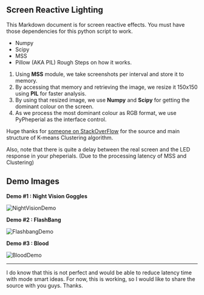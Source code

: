 ## Screen Reactive Lighting
This Markdown document is for screen reactive effects.
You must have those dependencies for this python script to work.

 - Numpy
 - Scipy
 - MSS
 - Pillow (AKA PIL)
Rough Steps on how it works.
1. Using **MSS** module, we take screenshots per interval and store it to memory.
2. By accessing that memory and retrieving the image, we resize it 150x150 using **PIL** for faster analysis.
3. By using that resized image, we use **Numpy** and **Scipy** for getting the dominant colour on the screen.
4. As we process the most dominant colour as RGB format, we use PyPheperial as the interface control.

Huge thanks for [someone on StackOverFlow](https://stackoverflow.com/questions/3241929/python-find-dominant-most-common-color-in-an-image) for the source and main structure of K-means Clustering algorithm.

Also, note that there is quite a delay between the real screen and the LED response in your pheperials. (Due to the processing latency of MSS and Clustering)

## Demo Images
**Demo #1 : Night Vision Goggles** 

![NightVisionDemo](https://github.com/gooday2die/PyPheperial/blob/master/Pics/demo1.gif?raw=true)


**Demo #2 : FlashBang**  

![FlashbangDemo](https://github.com/gooday2die/PyPheperial/blob/master/Pics/demo2.gif?raw=true)


**Demo #3 : Blood** 

![BloodDemo](https://github.com/gooday2die/PyPheperial/blob/master/Pics/demo3.gif?raw=true)

***
I do know that this is not perfect and would be able to reduce latency time with mode smart ideas. For now, this is working, so I would like to share the source with you guys. Thanks.
